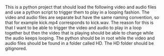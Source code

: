 This is a python project that should load the following video and audio files and use a python script to trigger them to play in a looping fashion. The video and audio files are separate but have the same naming convention, so that for example kick.mp4 corresponds to kick.wav. The reason for this is that I want to be able to trigger the video and audio to play in a loop together but then the video that is playing should be able to change while the audio keeps looping. The python should be in root while the video and audio files should be found in a folder called HD. The HD folder should be gitignored.
